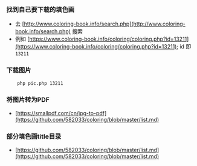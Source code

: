 ### 找到自己要下载的填色画

* 去 [http://www.coloring-book.info/search.php](http://www.coloring-book.info/search.php) 搜索
* 例如 [https://www.coloring-book.info/coloring/coloring.php?id=13211](https://www.coloring-book.info/coloring/coloring.php?id=13211); id 即 `13211`

### 下载图片

```
    php pic.php 13211
```

### 将图片转为PDF

* [https://smallpdf.com/cn/jpg-to-pdf](https://github.com/582033/coloring/blob/master/list.md)

### 部分填色画title目录

* [https://github.com/582033/coloring/blob/master/list.md](https://github.com/582033/coloring/blob/master/list.md)

